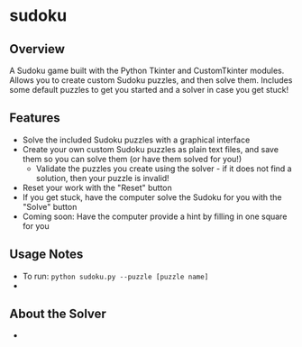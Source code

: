 # sudoku

## Overview

A Sudoku game built with the Python Tkinter and CustomTkinter modules. Allows you to create custom Sudoku puzzles, and then solve them. Includes some default puzzles to get you started and a solver in case you get stuck!

## Features

- Solve the included Sudoku puzzles with a graphical interface
- Create your own custom Sudoku puzzles as plain text files, and save them so you can solve them (or have them solved for you!)
  - Validate the puzzles you create using the solver - if it does not find a solution, then your puzzle is invalid!
- Reset your work with the "Reset" button
- If you get stuck, have the computer solve the Sudoku for you with the "Solve" button
- Coming soon: Have the computer provide a hint by filling in one square for you

## Usage Notes

- To run: `python sudoku.py --puzzle [puzzle name]`
- 

## About the Solver

- 
